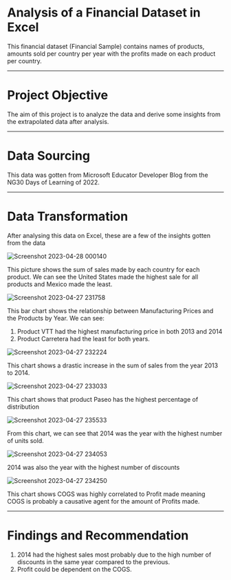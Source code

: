 # Analysis of a Financial Dataset in Excel
This financial dataset (Financial Sample) contains names of products, amounts sold per country per year with the profits made on each product per country.

---
# Project Objective
The aim of this project is to analyze the data and derive some insights from the extrapolated data after analysis.

---
# Data Sourcing
This data was gotten from Microsoft Educator Developer Blog from the NG30 Days of Learning of 2022.

---
# Data Transformation
After analysing this data on Excel, these are a few of the insights gotten from the data

![Screenshot 2023-04-28 000140](https://user-images.githubusercontent.com/80110291/235009088-4a45e866-1129-4085-874e-430d23603478.png)

This picture shows the sum of sales made by each country for each product. 
We can see the United States made the highest sale for all products and Mexico made the least.


![Screenshot 2023-04-27 231758](https://user-images.githubusercontent.com/80110291/235009262-466f3162-6bf9-4247-aeae-c9140b9986b8.png)

This bar chart shows the relationship between Manufacturing Prices and the Products by Year. We can see:
1. Product VTT had the highest manufacturing price in both 2013 and 2014
2. Product Carretera had the least for both years.


![Screenshot 2023-04-27 232224](https://user-images.githubusercontent.com/80110291/235010260-e2016950-5c72-4fc4-b307-751a52e070d5.png)

This chart shows a drastic increase in the sum of sales from the year 2013 to 2014.


![Screenshot 2023-04-27 233033](https://user-images.githubusercontent.com/80110291/235010499-e9d3d929-0f2d-466a-965d-af99759e6938.png)

This chart shows that product Paseo has the highest percentage of distribution 

![Screenshot 2023-04-27 235533](https://user-images.githubusercontent.com/80110291/235011507-b8fae017-3f0e-498d-a1a2-f3c0cbf5b3db.png)

From this chart, we can see that 2014 was the year with the highest number of units sold.

![Screenshot 2023-04-27 234053](https://user-images.githubusercontent.com/80110291/235011677-c3523d5e-8167-43a5-8806-e45370183723.png)

2014 was also the year with the highest number of discounts

![Screenshot 2023-04-27 234250](https://user-images.githubusercontent.com/80110291/235011770-a8476305-d55a-4c81-a99b-0d10b344bd80.png)

This chart shows COGS was highly correlated to Profit made meaning COGS is probably a causative agent for the amount of Profits made.

---
# Findings and Recommendation
1. 2014 had the highest sales most probably due to the high number of discounts in the same year compared to the previous.
2. Profit could be dependent on the COGS. 

